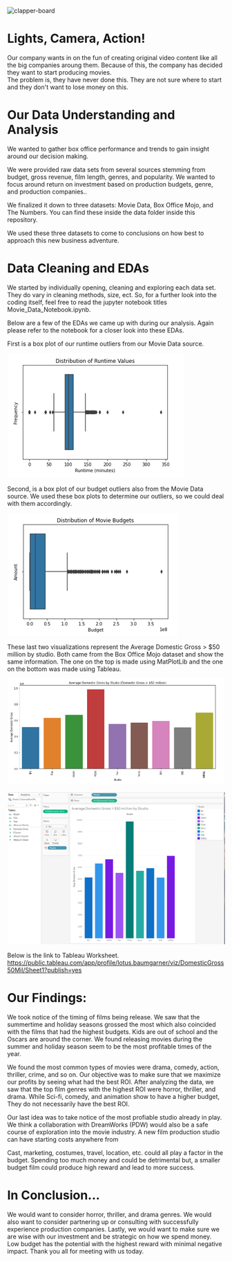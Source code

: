![clapper-board](https://st.depositphotos.com/1000153/3002/v/450/depositphotos_30026421-stock-illustration-clapper-board.jpg)
# Lights, Camera, Action!

Our company wants in on the fun of creating original video content like all the big companies aroung them. Because of this, the company has decided they want to start producing movies.  
The problem is, they have never done this.  They are not sure where to start and they don't want to lose money on this.


# Our Data Understanding and Analysis 

We wanted to gather box office performance and trends to gain insight around our decision making.

We were provided raw data sets from several sources stemming from budget, gross revenue, film length, genres, and popularity.
We wanted to focus around return on investment based on production budgets, genre, and production companies..

We finalized it down to three datasets:  Movie Data, Box Office Mojo, and The Numbers.
You can find these inside the data folder inside this repository.

We used these three datasets to come to conclusions on how best to approach this new business adventure.


# Data Cleaning and EDAs

We started by individually opening, cleaning and exploring each data set.  They do vary in cleaning methods, size, ect. So, for a further look into the coding itself, feel free to read the jupyter notebook titles Movie_Data_Notebook.ipynb.

Below are a few of the EDAs we came up with during our analysis. Again please refer to the notebook for a closer look into these EDAs.

First is a box plot of our runtime outliers from our Movie Data source.

![Runtime Outliers](Pictures/RuntimeOutliers.png)

Second, is a box plot of our budget outliers also from the Movie Data source.  We used these box plots to determine our outliers, so we could deal with them accordingly.

![Budgets Outliers](Pictures/BudgetsOutliers.png)


These last two visualizations represent the Average Domestic Gross > $50 million by studio.  Both came from the Box Office Mojo dataset and show the same information. 
The one on the top is made using MatPlotLib and the one on the bottom was made using Tableau.

![Plt Box Office](Pictures/MatPlotLibBoxOffice.png)    


![Tableau Box Office](Pictures/TableauBoxOffice.png)

Below is the link to Tableau Worksheet.
https://public.tableau.com/app/profile/lotus.baumgarner/viz/DomesticGross50Mil/Sheet1?publish=yes


# Our Findings:

We took notice of the timing of films being release. We saw that the summertime and holiday seasons grossed the most which also coincided with the films that had the highest budgets. Kids are out of school and the Oscars are around the corner. We found releasing movies during the summer and holiday season seem to be the most profitable times of the year.

We found the most common types of movies were drama, comedy, action, thriller, crime, and so on. Our objective was to make sure that we maximize our profits by seeing what had the best ROI. After analyzing the data, we saw that the top film genres with the highest ROI were horror, thriller, and drama.  While Sci-fi, comedy, and animation show to have a higher budget, They do not necessarily have the best ROI.

Our last idea was to take notice of the most profiable studio already in play. We think a collaboration with DreamWorks (PDW) would also be a safe course of exploration into the movie industry. A new film production studio can have starting costs anywhere from  


Cast, marketing, costumes, travel, location, etc. could all play a factor in the budget. Spending too much money and could be detrimental but, a smaller budget film could produce high reward and lead to more success.



# In Conclusion...

We would want to consider horror, thriller, and drama genres. We would also want to consider partnering up or consulting with successfully experience production companies. Lastly, we would want to make sure we are wise with our investment and be strategic on how we spend money. Low budget has the potential with the highest reward with minimal negative impact. Thank you all for meeting with us today.
